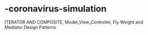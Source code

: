# -coronavirus-simulation
ITERATOR AND COMPOSITE, Model_View_Controller, Fly Weight and Mediator Design Patterns

